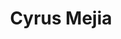 ---
client: CM
title: Cyrus Mejia
logo: 
website: http://cyrusmejia.com
locaiton: Kanab, Ut.
category: client
layout: client
---